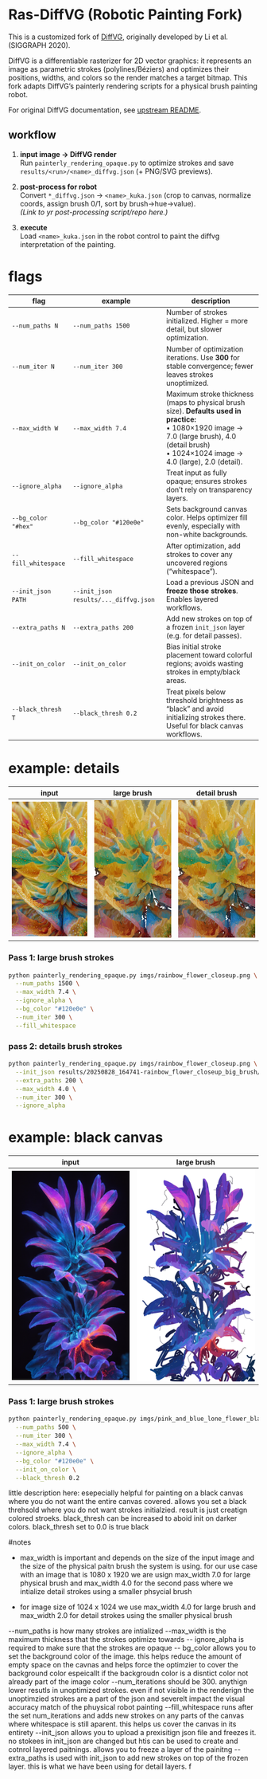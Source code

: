 # Ras-DiffVG (Robotic Painting Fork)

This is a customized fork of [DiffVG](https://github.com/BachiLi/diffvg), originally developed by Li et al. (SIGGRAPH 2020).  

DiffVG is a differentiable rasterizer for 2D vector graphics: it represents an image as parametric strokes (polylines/Béziers) and optimizes their positions, widths, and colors so the render matches a target bitmap. This fork adapts DiffVG’s painterly rendering scripts for a physical brush painting robot.

For original DiffVG documentation, see [upstream README](https://github.com/BachiLi/diffvg).



## workflow
1) **input image → DiffVG render**  
   Run `painterly_rendering_opaque.py` to optimize strokes and save `results/<run>/<name>_diffvg.json` (+ PNG/SVG previews).

2) **post-process for robot**  
   Convert `*_diffvg.json` → `<name>_kuka.json` (crop to canvas, normalize coords, assign brush 0/1, sort by brush→hue→value).  
   _(Link to yr post-processing script/repo here.)_

3) **execute**  
   Load `<name>_kuka.json` in the robot control to paint the diffvg interpretation of the painting.


# flags
| flag            | example            | description                                                                                              |
| --------------- | ------------------ | -------------------------------------------------------------------------------------------------------- |
| `--num_paths N` | `--num_paths 1500` | Number of strokes initialized. Higher = more detail, but slower optimization.                            |
| `--num_iter N`  | `--num_iter 300`   | Number of optimization iterations. Use **300** for stable convergence; fewer leaves strokes unoptimized. |
| `--max_width W`     | `--max_width 7.4`                     | Maximum stroke thickness (maps to physical brush size). **Defaults used in practice:**<br>• 1080×1920 image → 7.0 (large brush), 4.0 (detail brush)<br>• 1024×1024 image → 4.0 (large), 2.0 (detail). |
| `--ignore_alpha`    | `--ignore_alpha`                      | Treat input as fully opaque; ensures strokes don’t rely on transparency layers.                                                                                                                       |
| `--bg_color "#hex"` | `--bg_color "#120e0e"`                | Sets background canvas color. Helps optimizer fill evenly, especially with non-white backgrounds.                                                                                                     |
| `--fill_whitespace` | `--fill_whitespace`                   | After optimization, add strokes to cover any uncovered regions (“whitespace”).                                                                                                                        |
| `--init_json PATH`  | `--init_json results/..._diffvg.json` | Load a previous JSON and **freeze those strokes**. Enables layered workflows.                                                                                                                         |
| `--extra_paths N`   | `--extra_paths 200`                   | Add new strokes on top of a frozen `init_json` layer (e.g. for detail passes).                                                                                                                        |
| `--init_on_color`   | `--init_on_color`                     | Bias initial stroke placement toward colorful regions; avoids wasting strokes in empty/black areas.                                                                                                   |
| `--black_thresh T`  | `--black_thresh 0.2`                  | Treat pixels below threshold brightness as “black” and avoid initializing strokes there. Useful for black canvas workflows.                                                                           |



# example: details

<p align="center">
  
| input | large brush | detail brush |
|-------|-------------|--------------|
| ![INPUT IMAGE](apps/imgs/rainbow_flower_closeup.png) | ![DIFFVG LARGE BRUSH OUTPUT](apps/imgs/rainbow_flower_big_brush.png) | ![DIFFVG DETAIL BRUSH LAYER OUTPUT](apps/imgs/rainbow_flower_details.png) |

</p>

### Pass 1: large brush strokes
```bash
python painterly_rendering_opaque.py imgs/rainbow_flower_closeup.png \
  --num_paths 1500 \
  --max_width 7.4 \
  --ignore_alpha \
  --bg_color "#120e0e" \
  --num_iter 300 \
  --fill_whitespace
  ```

### pass 2: details brush strokes 
```bash
python painterly_rendering_opaque.py imgs/rainbow_flower_closeup.png \
  --init_json results/20250828_164741-rainbow_flower_closeup_big_brush/rainbow_flower_closeup_diffvg.json \
  --extra_paths 200 \
  --max_width 4.0 \
  --num_iter 300 \
  --ignore_alpha
  ```

# example: black canvas

<p align="center">
  
| input | large brush |
|-------|-------------|
| ![INPUT IMAGE](apps/imgs/pink_and_blue_lone_flower_blackbg.png) | ![DIFFVG LARGE BRUSH OUTPUT](apps/imgs/blue_flower_final.png)
</p>

### Pass 1: large brush strokes
```bash
python painterly_rendering_opaque.py imgs/pink_and_blue_lone_flower_blackbg.png \
  --num_paths 500 \
  --num_iter 300 \
  --max_width 7.4 \
  --ignore_alpha \
  --bg_color "#120e0e" \
  --init_on_color \
  --black_thresh 0.2 
  ```









little description here: esepecially helpful for painting on a black canvas where you do not want the entire canvas covered. allows you set a black threhsold where you do not want strokes initialzied. result is just creatign colored stroeks. black_thresh can be increased to aboid init on darker colors. black_thresh set to 0.0 is true black 


#notes
- max_width is important and depends on the size of the input image and the size of the physical paitn brush the system is using. for our use case with an image that is 1080 x 1920 we are usign max_width 7.0 for large physical brush and max_width 4.0 for the second pass where we intialize detail strokes using a smaller phsycial brush 

- for image size of 1024 x 1024 we use max_width 4.0 for large brush and max_width 2.0 for detail strokes using the smaller physical brush 

--num_paths is how many strokes are intialized 
--max_width is the maximum thickness that the strokes optimize towards
-- ignore_alpha is required to make sure that the strokes are opaque
-- bg_color allows you to set the background color of the image. this helps reduce the amount of empty space on the cavnas and helps force the optimzier to cover the background color espeicallt if the backgroudn color is a disntict color not already part of the image color 
--num_iterations should be 300. anythign lower resutls in unoptimized strokes. even if not visible in the renderign the unoptimzied strokes are a part of the json and severelt impact the visual accuracy match of the phuysical robot painting
--fill_whitespace runs after the set num_iterations and adds new strokes on any parts of the canvas where whitespace is still aparent. this helps us cover the canvas in its entirety 
--init_json allows you to upload a prexisitign json file and freezes it. no stokees in init_json are changed but htis can be used to create and cotnrol layered paitnings. allows you to freeze a layer of the painitng 
-- extra_paths is used with init_json to add new strokes on top of the frozen layer. this is what we have been using for detail layers. f